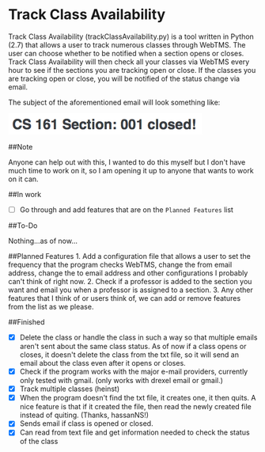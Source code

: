 Track Class Availability
========================

Track Class Availability (trackClassAvailability.py) is a tool written in Python (2.7) that allows a user to track numerous classes through WebTMS. The user can choose whether to be notified when a section opens or closes. Track Class Availability will then check all your classes via WebTMS every hour to see if the sections you are tracking open or close. If the classes you are tracking open or close, you will be notified of the status change via email.

The subject of the aforementioned email will look something like:

![An example of a subject](/readme-images/subject.png)

##Note

Anyone can help out with this, I wanted to do this myself but I don't have much time to work on it, so I am opening it up to anyone that wants to work on it can. 

##In work

- [ ] Go through and add features that are on the `Planned Features` list

##To-Do

Nothing...as of now...

##Planned Features
	1. Add a configuration file that allows a user to set the frequency that the program checks WebTMS, change the from email address, change the to email address and other configurations I probably can't think of right now.
	2. Check if a professor is added to the section you want and email you when a professor is assigned to a section.
	3. Any other features that I think of or users think of, we can add or remove features from the list as we please.

##Finished
- [x] Delete the class or handle the class in such a way so that multiple emails aren't sent about the same class status. As of now if a class opens or closes, it doesn't delete the class from the txt file, so it will send an email about the class even after it opens or closes. 
- [x] Check if the program works with the major e-mail providers, currently only tested with gmail. (only works with drexel email or gmail.)
- [x] Track multiple classes (heinst)
- [x] When the program doesn't find the txt file, it creates one, it then quits. A nice feature is that if it created the file, then read the newly created file instead of quiting. (Thanks, hassanNS!)
- [x] Sends email if class is opened or closed.
- [x] Can read from text file and get information needed to check the status of the class	
